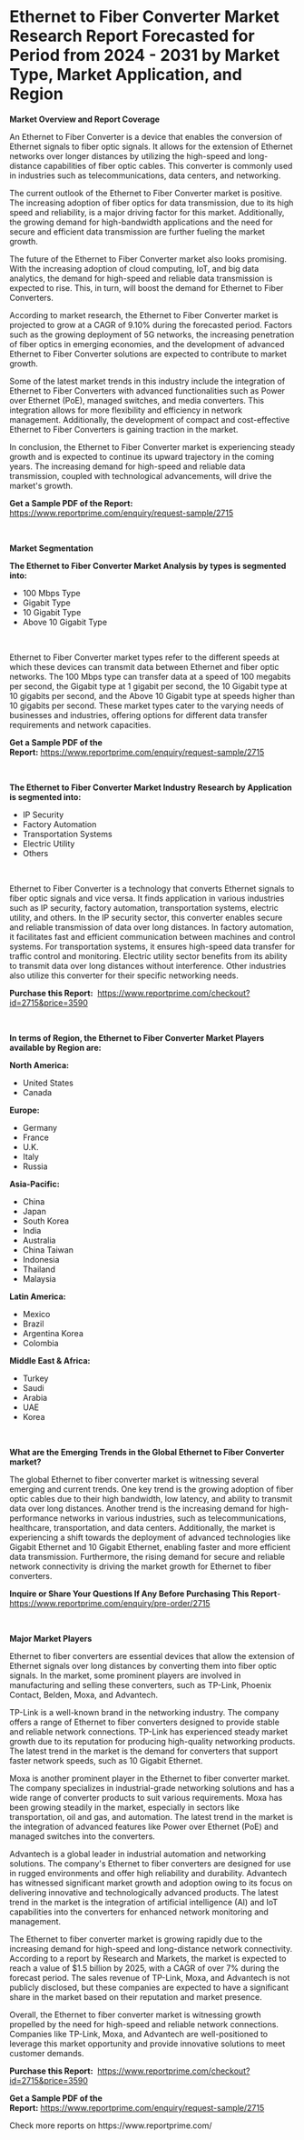 <p><h1>Ethernet to Fiber Converter Market Research Report Forecasted for Period from 2024 -  2031 by Market Type, Market Application, and Region</h1></p><p><strong>Market Overview and Report Coverage</strong></p>
<p><p>An Ethernet to Fiber Converter is a device that enables the conversion of Ethernet signals to fiber optic signals. It allows for the extension of Ethernet networks over longer distances by utilizing the high-speed and long-distance capabilities of fiber optic cables. This converter is commonly used in industries such as telecommunications, data centers, and networking.</p><p>The current outlook of the Ethernet to Fiber Converter market is positive. The increasing adoption of fiber optics for data transmission, due to its high speed and reliability, is a major driving factor for this market. Additionally, the growing demand for high-bandwidth applications and the need for secure and efficient data transmission are further fueling the market growth.</p><p>The future of the Ethernet to Fiber Converter market also looks promising. With the increasing adoption of cloud computing, IoT, and big data analytics, the demand for high-speed and reliable data transmission is expected to rise. This, in turn, will boost the demand for Ethernet to Fiber Converters.</p><p>According to market research, the Ethernet to Fiber Converter market is projected to grow at a CAGR of 9.10% during the forecasted period. Factors such as the growing deployment of 5G networks, the increasing penetration of fiber optics in emerging economies, and the development of advanced Ethernet to Fiber Converter solutions are expected to contribute to market growth.</p><p>Some of the latest market trends in this industry include the integration of Ethernet to Fiber Converters with advanced functionalities such as Power over Ethernet (PoE), managed switches, and media converters. This integration allows for more flexibility and efficiency in network management. Additionally, the development of compact and cost-effective Ethernet to Fiber Converters is gaining traction in the market.</p><p>In conclusion, the Ethernet to Fiber Converter market is experiencing steady growth and is expected to continue its upward trajectory in the coming years. The increasing demand for high-speed and reliable data transmission, coupled with technological advancements, will drive the market's growth.</p></p>
<p><strong>Get a Sample PDF of the Report:</strong> <a href="https://www.reportprime.com/enquiry/request-sample/2715">https://www.reportprime.com/enquiry/request-sample/2715</a></p>
<p>&nbsp;</p>
<p><strong>Market Segmentation</strong></p>
<p><strong>The Ethernet to Fiber Converter Market Analysis by types is segmented into:</strong></p>
<p><ul><li>100 Mbps Type</li><li>Gigabit Type</li><li>10 Gigabit Type</li><li>Above 10 Gigabit Type</li></ul></p>
<p>&nbsp;</p>
<p><p>Ethernet to Fiber Converter market types refer to the different speeds at which these devices can transmit data between Ethernet and fiber optic networks. The 100 Mbps type can transfer data at a speed of 100 megabits per second, the Gigabit type at 1 gigabit per second, the 10 Gigabit type at 10 gigabits per second, and the Above 10 Gigabit type at speeds higher than 10 gigabits per second. These market types cater to the varying needs of businesses and industries, offering options for different data transfer requirements and network capacities.</p></p>
<p><strong>Get a Sample PDF of the Report:</strong>&nbsp;<a href="https://www.reportprime.com/enquiry/request-sample/2715">https://www.reportprime.com/enquiry/request-sample/2715</a></p>
<p>&nbsp;</p>
<p><strong>The Ethernet to Fiber Converter Market Industry Research by Application is segmented into:</strong></p>
<p><ul><li>IP Security</li><li>Factory Automation</li><li>Transportation Systems</li><li>Electric Utility</li><li>Others</li></ul></p>
<p>&nbsp;</p>
<p><p>Ethernet to Fiber Converter is a technology that converts Ethernet signals to fiber optic signals and vice versa. It finds application in various industries such as IP security, factory automation, transportation systems, electric utility, and others. In the IP security sector, this converter enables secure and reliable transmission of data over long distances. In factory automation, it facilitates fast and efficient communication between machines and control systems. For transportation systems, it ensures high-speed data transfer for traffic control and monitoring. Electric utility sector benefits from its ability to transmit data over long distances without interference. Other industries also utilize this converter for their specific networking needs.</p></p>
<p><strong>Purchase this Report:</strong>&nbsp; <a href="https://www.reportprime.com/checkout?id=2715&price=3590">https://www.reportprime.com/checkout?id=2715&price=3590</a></p>
<p>&nbsp;</p>
<p><strong>In terms of Region, the Ethernet to Fiber Converter Market Players available by Region are:</strong></p>
<p>
    <p> <strong> North America: </strong>
        <ul>
            <li>United States</li>
            <li>Canada</li>
        </ul>
        </p> 
    <p> <strong> Europe: </strong>
        <ul>
            <li>Germany</li>
            <li>France</li>
            <li>U.K.</li>
            <li>Italy</li>
            <li>Russia</li>
        </ul>
        </p> 
    <p> <strong> Asia-Pacific: </strong>
        <ul>
            <li>China</li>
            <li>Japan</li>
            <li>South Korea</li>
            <li>India</li>
            <li>Australia</li>
            <li>China Taiwan</li>
            <li>Indonesia</li>
            <li>Thailand</li>
            <li>Malaysia</li>
        </ul>
        </p> 
    <p> <strong> Latin America: </strong>
        <ul>
            <li>Mexico</li>
            <li>Brazil</li>
            <li>Argentina Korea</li>
            <li>Colombia</li>
        </ul>
        </p> 
    <p> <strong> Middle East & Africa: </strong>
        <ul>
            <li>Turkey</li>
            <li>Saudi</li>
            <li>Arabia</li>
            <li>UAE</li>
            <li>Korea</li>
        </ul>
    </p>
    </p>
<p>&nbsp;</p>
<p><strong>What are the Emerging Trends in the Global Ethernet to Fiber Converter market?</strong></p>
<p><p>The global Ethernet to fiber converter market is witnessing several emerging and current trends. One key trend is the growing adoption of fiber optic cables due to their high bandwidth, low latency, and ability to transmit data over long distances. Another trend is the increasing demand for high-performance networks in various industries, such as telecommunications, healthcare, transportation, and data centers. Additionally, the market is experiencing a shift towards the deployment of advanced technologies like Gigabit Ethernet and 10 Gigabit Ethernet, enabling faster and more efficient data transmission. Furthermore, the rising demand for secure and reliable network connectivity is driving the market growth for Ethernet to fiber converters.</p></p>
<p><strong>Inquire or Share Your Questions If Any Before Purchasing This Report</strong>- <a href="https://www.reportprime.com/enquiry/pre-order/2715">https://www.reportprime.com/enquiry/pre-order/2715</a></p>
<p>&nbsp;</p>
<p><strong>Major Market Players</strong></p>
<p><p>Ethernet to fiber converters are essential devices that allow the extension of Ethernet signals over long distances by converting them into fiber optic signals. In the market, some prominent players are involved in manufacturing and selling these converters, such as TP-Link, Phoenix Contact, Belden, Moxa, and Advantech.</p><p>TP-Link is a well-known brand in the networking industry. The company offers a range of Ethernet to fiber converters designed to provide stable and reliable network connections. TP-Link has experienced steady market growth due to its reputation for producing high-quality networking products. The latest trend in the market is the demand for converters that support faster network speeds, such as 10 Gigabit Ethernet.</p><p>Moxa is another prominent player in the Ethernet to fiber converter market. The company specializes in industrial-grade networking solutions and has a wide range of converter products to suit various requirements. Moxa has been growing steadily in the market, especially in sectors like transportation, oil and gas, and automation. The latest trend in the market is the integration of advanced features like Power over Ethernet (PoE) and managed switches into the converters.</p><p>Advantech is a global leader in industrial automation and networking solutions. The company's Ethernet to fiber converters are designed for use in rugged environments and offer high reliability and durability. Advantech has witnessed significant market growth and adoption owing to its focus on delivering innovative and technologically advanced products. The latest trend in the market is the integration of artificial intelligence (AI) and IoT capabilities into the converters for enhanced network monitoring and management.</p><p>The Ethernet to fiber converter market is growing rapidly due to the increasing demand for high-speed and long-distance network connectivity. According to a report by Research and Markets, the market is expected to reach a value of $1.5 billion by 2025, with a CAGR of over 7% during the forecast period. The sales revenue of TP-Link, Moxa, and Advantech is not publicly disclosed, but these companies are expected to have a significant share in the market based on their reputation and market presence.</p><p>Overall, the Ethernet to fiber converter market is witnessing growth propelled by the need for high-speed and reliable network connections. Companies like TP-Link, Moxa, and Advantech are well-positioned to leverage this market opportunity and provide innovative solutions to meet customer demands.</p></p>
<p><strong>Purchase this Report:</strong>&nbsp;&nbsp;<a href="https://www.reportprime.com/checkout?id=2715&price=3590">https://www.reportprime.com/checkout?id=2715&price=3590</a></p>
<p></p>
<p><strong>Get a Sample PDF of the Report:</strong>&nbsp;<a href="https://www.reportprime.com/enquiry/request-sample/2715">https://www.reportprime.com/enquiry/request-sample/2715</a></p>
<p>Check more reports on https://www.reportprime.com/</p>